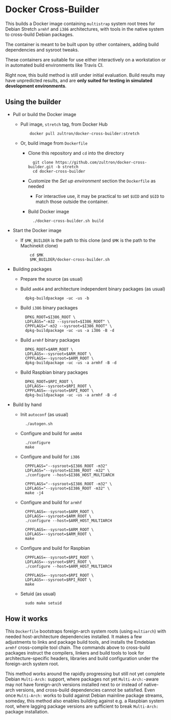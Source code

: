 # Docker Cross-Builder

This builds a Docker image containing `multistrap` system root trees
for Debian Stretch `armhf` and `i386` architectures, with tools in the
native system to cross-build Debian packages.

The container is meant to be built upon by other containers, adding
build dependencies and sysroot tweaks.

These containers are suitable for use either interactively on a
workstation or in automated build environments like Travis CI.

Right now, this build method is still under initial evaluation.  Build
results may have unpredicted results, and are **only suited for
testing in simulated development environments**.

## Using the builder

- Pull or build the Docker image
  - Pull image, `stretch` tag, from Docker Hub

            docker pull zultron/docker-cross-builder:stretch

  - Or, build image from `Dockerfile`
	- Clone this repository and `cd` into the directory

            git clone https://github.com/zultron/docker-cross-builder.git -b stretch
			cd docker-cross-builder

	- Customize the *Set up environment* section the `Dockerfile` as
	  needed
	  - For interactive use, it may be practical to set `$UID` and
		 `$GID` to match those outside the container.
	- Build Docker image

	        ./docker-cross-builder.sh build

- Start the Docker image
  - If `$MK_BUILDER` is the path to this clone (and `$MK` is the path
    to the Machinekit clone)

            cd $MK
            $MK_BUILDER/docker-cross-builder.sh

- Building packages
  - Prepare the source (as usual)
  - Build `amd64` and architecture independent binary packages (as usual)

          dpkg-buildpackage -uc -us -b

  - Build `i386` binary packages

          DPKG_ROOT=$I386_ROOT \
          LDFLAGS="-m32 --sysroot=$I386_ROOT" \
          CPPFLAGS="-m32 --sysroot=$I386_ROOT" \
          dpkg-buildpackage -uc -us -a i386 -B -d

  - Build `armhf` binary packages

          DPKG_ROOT=$ARM_ROOT \
          LDFLAGS=--sysroot=$ARM_ROOT \
          CPPFLAGS=--sysroot=$ARM_ROOT \
          dpkg-buildpackage -uc -us -a armhf -B -d

  - Build Raspbian binary packages

          DPKG_ROOT=$RPI_ROOT \
          LDFLAGS=--sysroot=$RPI_ROOT \
          CPPFLAGS=--sysroot=$RPI_ROOT \
          dpkg-buildpackage -uc -us -a armhf -B -d

- Build by hand
  - Init `autoconf` (as usual)

          ./autogen.sh

  - Configure and build for `amd64`

          ./configure
          make

  - Configure and build for `i386`

          CPPFLAGS="--sysroot=$I386_ROOT -m32"
          LDFLAGS="--sysroot=$I386_ROOT -m32" \
          ./configure --host=$I386_HOST_MULTIARCH

          CPPFLAGS="--sysroot=$I386_ROOT -m32" \
          LDFLAGS="--sysroot=$I386_ROOT -m32" \
          make -j4

  - Configure and build for `armhf`

          CPPFLAGS=--sysroot=$ARM_ROOT \
          LDFLAGS=--sysroot=$ARM_ROOT \
          ./configure --host=$ARM_HOST_MULTIARCH

          CPPFLAGS=--sysroot=$ARM_ROOT \
          LDFLAGS=--sysroot=$ARM_ROOT \
          make

  - Configure and build for Raspbian

          CPPFLAGS=--sysroot=$RPI_ROOT \
          LDFLAGS=--sysroot=$RPI_ROOT \
          ./configure --host=$ARM_HOST_MULTIARCH

          CPPFLAGS=--sysroot=$RPI_ROOT \
          LDFLAGS=--sysroot=$RPI_ROOT \
          make

  - Setuid (as usual)

          sudo make setuid

## How it works

This `Dockerfile` bootstraps foreign-arch system roots (using
`multiarch`) with needed host-architecture dependencies installed.  It
makes a few adjustments to links and package build tools, and installs
the Emdebian `armhf` cross-compile tool chain.  The commands above to
cross-build packages instruct the compilers, linkers and build tools
to look for architecture-specific headers, libraries and build
configuration under the foreign-arch system root.

This method works around the rapidly progressing but still not yet
complete Debian `Multi-Arch:` support, where packages not yet
`Multi-Arch:`-aware may not have foreign-arch versions installed next
to or instead of native-arch versions, and cross-build dependencies
cannot be satisfied.  Even once `Multi-Arch:` works to build against
Debian mainline package streams, someday, this method also enables
building against e.g. a Raspbian system root, where lagging package
versions are sufficient to break `Multi-Arch:` package installation.
